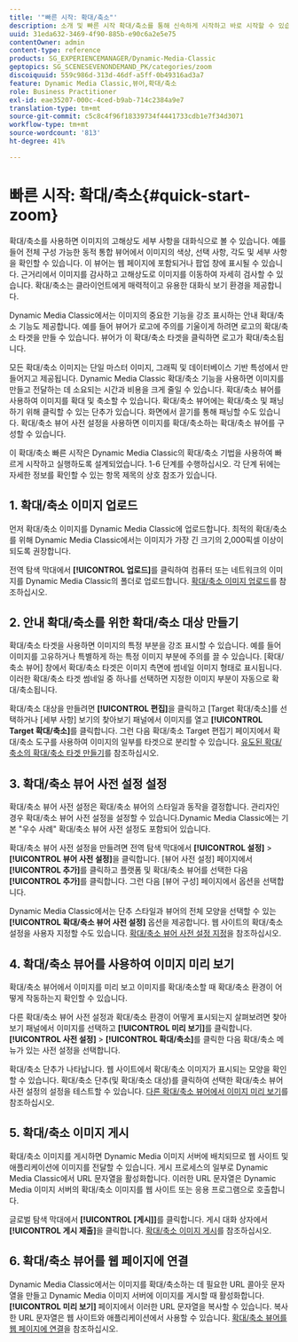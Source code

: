 ```yaml
---
title: '"빠른 시작: 확대/축소"'
description: 소개 및 빠른 시작 확대/축소를 통해 신속하게 시작하고 바로 시작할 수 있습니다.
uuid: 31eda632-3469-4f90-885b-e90c6a2e5e75
contentOwner: admin
content-type: reference
products: SG_EXPERIENCEMANAGER/Dynamic-Media-Classic
geptopics: SG_SCENESEVENONDEMAND_PK/categories/zoom
discoiquuid: 559c986d-313d-46df-a5ff-0b49316ad3a7
feature: Dynamic Media Classic,뷰어,확대/축소
role: Business Practitioner
exl-id: eae35207-000c-4ced-b9ab-714c2384a9e7
translation-type: tm+mt
source-git-commit: c5c8c4f96f18339734f4441733cdb1e7f34d3071
workflow-type: tm+mt
source-wordcount: '813'
ht-degree: 41%

---
```


# 빠른 시작: 확대/축소{#quick-start-zoom}

확대/축소를 사용하면 이미지의 고해상도 세부 사항을 대화식으로 볼 수 있습니다. 예를 들어 전체 구성 가능한 동적 통합 뷰어에서 이미지의 색상, 선택 사항, 각도 및 세부 사항을 확인할 수 있습니다. 이 뷰어는 웹 페이지에 포함되거나 팝업 창에 표시될 수 있습니다. 근거리에서 이미지를 감사하고 고해상도로 이미지를 이동하여 자세히 검사할 수 있습니다. 확대/축소는 클라이언트에게 매력적이고 유용한 대화식 보기 환경을 제공합니다.

Dynamic Media Classic에서는 이미지의 중요한 기능을 강조 표시하는 안내 확대/축소 기능도 제공합니다. 예를 들어 뷰어가 로고에 주의를 기울이게 하려면 로고의 확대/축소 타겟을 만들 수 있습니다. 뷰어가 이 확대/축소 타겟을 클릭하면 로고가 확대/축소됩니다.

모든 확대/축소 이미지는 단일 마스터 이미지, 그래픽 및 데이터베이스 기반 특성에서 만들어지고 제공됩니다. Dynamic Media Classic 확대/축소 기능을 사용하면 이미지를 만들고 전달하는 데 소요되는 시간과 비용을 크게 줄일 수 있습니다. 확대/축소 뷰어를 사용하여 이미지를 확대 및 축소할 수 있습니다. 확대/축소 뷰어에는 확대/축소 및 패닝하기 위해 클릭할 수 있는 단추가 있습니다. 화면에서 끌기를 통해 패닝할 수도 있습니다. 확대/축소 뷰어 사전 설정을 사용하면 이미지를 확대/축소하는 확대/축소 뷰어를 구성할 수 있습니다.

이 확대/축소 빠른 시작은 Dynamic Media Classic의 확대/축소 기법을 사용하여 빠르게 시작하고 실행하도록 설계되었습니다. 1-6 단계를 수행하십시오. 각 단계 뒤에는 자세한 정보를 확인할 수 있는 항목 제목의 상호 참조가 있습니다.

## 1. 확대/축소 이미지 업로드

먼저 확대/축소 이미지를 Dynamic Media Classic에 업로드합니다. 최적의 확대/축소를 위해 Dynamic Media Classic에서는 이미지가 가장 긴 크기의 2,000픽셀 이상이 되도록 권장합니다.

전역 탐색 막대에서 **[!UICONTROL 업로드]**&#x200B;를 클릭하여 컴퓨터 또는 네트워크의 이미지를 Dynamic Media Classic의 폴더로 업로드합니다. [확대/축소 이미지 업로드](uploading-zoom-images.md#uploading_zoom_images)를 참조하십시오.

## 2. 안내 확대/축소를 위한 확대/축소 대상 만들기

확대/축소 타겟을 사용하면 이미지의 특정 부분을 강조 표시할 수 있습니다. 예를 들어 이미지를 고유하거나 특별하게 하는 특정 이미지 부분에 주의를 끌 수 있습니다. [확대/축소 뷰어] 창에서 확대/축소 타겟은 이미지 측면에 썸네일 이미지 형태로 표시됩니다. 이러한 확대/축소 타겟 썸네일 중 하나를 선택하면 지정한 이미지 부분이 자동으로 확대/축소됩니다.

확대/축소 대상을 만들려면 **[!UICONTROL 편집]**&#x200B;을 클릭하고 [Target 확대/축소]를 선택하거나 [세부 사항] 보기의 찾아보기 패널에서 이미지를 열고 **[!UICONTROL Target 확대/축소]**&#x200B;를 클릭합니다. 그런 다음 확대/축소 Target 편집기 페이지에서 확대/축소 도구를 사용하여 이미지의 일부를 타겟으로 분리할 수 있습니다. [유도된 확대/축소의 확대/축소 타겟 만들기](creating-zoom-targets-guided-zoom.md#creating_zoom_targets_for_guided_zoom)를 참조하십시오.

## 3. 확대/축소 뷰어 사전 설정 설정

확대/축소 뷰어 사전 설정은 확대/축소 뷰어의 스타일과 동작을 결정합니다. 관리자인 경우 확대/축소 뷰어 사전 설정을 설정할 수 있습니다.Dynamic Media Classic에는 기본 &quot;우수 사례&quot; 확대/축소 뷰어 사전 설정도 포함되어 있습니다.

확대/축소 뷰어 사전 설정을 만들려면 전역 탐색 막대에서 **[!UICONTROL 설정]** > **[!UICONTROL 뷰어 사전 설정]**&#x200B;을 클릭합니다. [뷰어 사전 설정] 페이지에서 **[!UICONTROL 추가]**&#x200B;를 클릭하고 플랫폼 및 확대/축소 뷰어를 선택한 다음 **[!UICONTROL 추가]**&#x200B;를 클릭합니다. 그런 다음 [뷰어 구성] 페이지에서 옵션을 선택합니다.

Dynamic Media Classic에서는 단추 스타일과 뷰어의 전체 모양을 선택할 수 있는 **[!UICONTROL 확대/축소 뷰어 사전 설정]** 옵션을 제공합니다. 웹 사이트의 확대/축소 설정을 사용자 지정할 수도 있습니다. [확대/축소 뷰어 사전 설정 지정](setting-zoom-viewer-presets.md#setting_up_zoom_viewer_presets)을 참조하십시오.

## 4. 확대/축소 뷰어를 사용하여 이미지 미리 보기

확대/축소 뷰어에서 이미지를 미리 보고 이미지를 확대/축소할 때 확대/축소 환경이 어떻게 작동하는지 확인할 수 있습니다.

다른 확대/축소 뷰어 사전 설정과 확대/축소 환경이 어떻게 표시되는지 살펴보려면 찾아보기 패널에서 이미지를 선택하고 **[!UICONTROL 미리 보기]**&#x200B;를 클릭합니다. **[!UICONTROL 사전 설정]** > **[!UICONTROL 확대/축소]**&#x200B;를 클릭한 다음 확대/축소 메뉴가 있는 사전 설정을 선택합니다.

확대/축소 단추가 나타납니다. 웹 사이트에서 확대/축소 이미지가 표시되는 모양을 확인할 수 있습니다. 확대/축소 단추(및 확대/축소 대상)를 클릭하여 선택한 확대/축소 뷰어 사전 설정의 설정을 테스트할 수 있습니다. [다른 확대/축소 뷰어에서 이미지 미리 보기](previewing-image-assets-different-zoom.md#previewing_image_assets_with_different_zoom_viewers)를 참조하십시오.

## 5. 확대/축소 이미지 게시

확대/축소 이미지를 게시하면 Dynamic Media 이미지 서버에 배치되므로 웹 사이트 및 애플리케이션에 이미지를 전달할 수 있습니다. 게시 프로세스의 일부로 Dynamic Media Classic에서 URL 문자열을 활성화합니다. 이러한 URL 문자열은 Dynamic Media 이미지 서버의 확대/축소 이미지를 웹 사이트 또는 응용 프로그램으로 호출합니다.

글로벌 탐색 막대에서 **[!UICONTROL [게시]]**&#x200B;를 클릭합니다. 게시 대화 상자에서 **[!UICONTROL 게시 제출]**&#x200B;을 클릭합니다. [확대/축소 이미지 게시](publishing-zoom-images.md#publishing_zoom_images)를 참조하십시오.

## 6. 확대/축소 뷰어를 웹 페이지에 연결

Dynamic Media Classic에서는 이미지를 확대/축소하는 데 필요한 URL 콜아웃 문자열을 만들고 Dynamic Media 이미지 서버에 이미지를 게시할 때 활성화합니다. **[!UICONTROL 미리 보기]** 페이지에서 이러한 URL 문자열을 복사할 수 있습니다. 복사한 URL 문자열은 웹 사이트와 애플리케이션에서 사용할 수 있습니다. [확대/축소 뷰어를 웹 페이지에 연결](linking-zoom-viewers-web-pages.md#linking_zoom_viewers_to_your_web_pages)을 참조하십시오.

